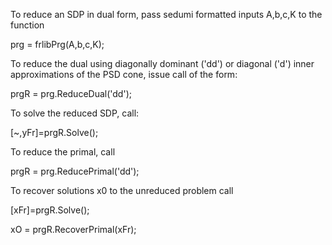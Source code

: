 To reduce an SDP in dual form, pass sedumi formatted inputs A,b,c,K to the function

prg = frlibPrg(A,b,c,K);

To reduce the dual using diagonally dominant ('dd') or diagonal ('d') inner approximations of the PSD cone, issue call of the form:

prgR = prg.ReduceDual('dd');

To solve the reduced SDP, call:

[~,yFr]=prgR.Solve();

To reduce the primal, call

prgR = prg.ReducePrimal('dd');


To recover solutions x0 to the unreduced problem call

[xFr]=prgR.Solve();

xO = prgR.RecoverPrimal(xFr);


